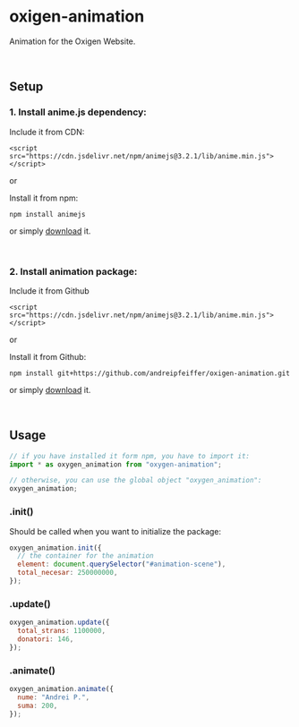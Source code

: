 # oxigen-animation

Animation for the Oxigen Website.

<br />

## Setup

### 1. Install anime.js dependency:

Include it from CDN:

```
<script src="https://cdn.jsdelivr.net/npm/animejs@3.2.1/lib/anime.min.js"></script>
```

or

Install it from npm:

```
npm install animejs
```

or simply [download](https://github.com/juliangarnier/anime/) it.

<br />

### 2. Install animation package:

Include it from Github

```
<script src="https://cdn.jsdelivr.net/npm/animejs@3.2.1/lib/anime.min.js"></script>
```

or

Install it from Github:

```
npm install git+https://github.com/andreipfeiffer/oxigen-animation.git
```

or simply [download](https://raw.githubusercontent.com/andreipfeiffer/oxigen-animation/main/docs/index.js) it.

<br />

## Usage

```js
// if you have installed it form npm, you have to import it:
import * as oxygen_animation from "oxygen-animation";

// otherwise, you can use the global object "oxygen_animation":
oxygen_animation;
```

### .init()

Should be called when you want to initialize the package:

```js
oxygen_animation.init({
  // the container for the animation
  element: document.querySelector("#animation-scene"),
  total_necesar: 250000000,
});
```

### .update()

```js
oxygen_animation.update({
  total_strans: 1100000,
  donatori: 146,
});
```

### .animate()

```js
oxygen_animation.animate({
  nume: "Andrei P.",
  suma: 200,
});
```
